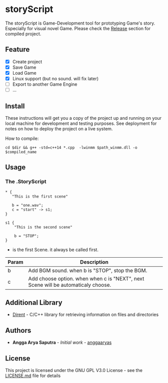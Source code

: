 # storyScript
The storyScript is Game-Development tool for prototyping Game's story. Especially for visual novel Game. Please check the [Release](https://github.com/anggaaryas/storyScript/releases) section for compiled project.

## Feature
- [x] Create project
- [x] Save Game
- [x] Load Game
- [x] Linux support (but no sound. will fix later)
- [ ] Export to another Game Engine
- [ ] ...

## Install

These instructions will get you a copy of the project up and running on your local machine for development and testing purposes. See deployment for notes on how to deploy the project on a live system.

How to compile:

```
cd $dir && g++ -std=c++14 *.cpp  -lwinmm $path_winmm.dll -o $compiled_name
```

## Usage

### The .StoryScript

```
* {
   "This is the first scene"
   
   b = "one.wav";
   c = "start" -> s1;
}

s1 {
    "This is the second scene"

    b = "STOP";
}
```

* is the first Scene. it always be called first.

Param | Description
------|-------------
b | Add BGM sound. when b is "STOP", stop the BGM.
c | Add choose option. when when c is "NEXT", next Scene will be automaticaly choose.

## Additional Library

* [Dirent](https://github.com/tronkko/dirent) - C/C++ library for retrieving information on files and directories

## Authors

* **Angga Arya Saputra** - *Initial work* - [anggaaryas](https://github.com/anggaaryas)

## License

This project is licensed under the GNU GPL V3.0 License - see the [LICENSE.md](LICENSE.md) file for details
